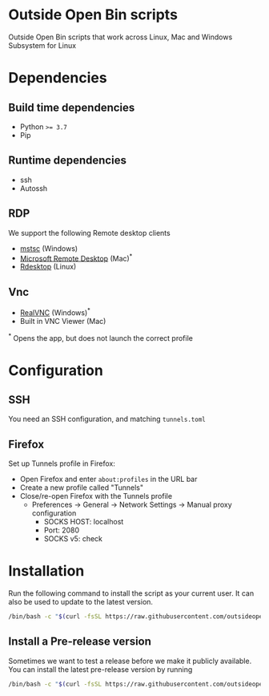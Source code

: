 # Outside Open Bin scripts
Outside Open Bin scripts that work across Linux, Mac and Windows Subsystem for Linux 

# Dependencies

## Build time dependencies

- Python `>= 3.7`
- Pip

## Runtime dependencies

- ssh
- Autossh

## RDP

We support the following Remote desktop clients

- [mstsc](https://learn.microsoft.com/en-us/windows-server/administration/windows-commands/mstsc) (Windows)
- [Microsoft Remote Desktop](https://apps.apple.com/app/microsoft-remote-desktop/id1295203466?mt=12) (Mac)<sup>*</sup>
- [Rdesktop](http://www.rdesktop.org/) (Linux)

## Vnc

- [RealVNC](https://www.realvnc.com/en/connect/download/viewer/windows/) (Windows)<sup>*</sup>
- Built in VNC Viewer (Mac)

<sup>*</sup> Opens the app, but does not launch the correct profile

# Configuration

## SSH

You need an SSH configuration, and matching `tunnels.toml`

## Firefox

Set up Tunnels profile in Firefox:
- Open Firefox and enter `about:profiles` in the URL bar
- Create a new profile called "Tunnels"
- Close/re-open Firefox with the Tunnels profile
  - Preferences -> General -> Network Settings -> Manual proxy configuration
    -  SOCKS HOST: localhost
    -  Port: 2080
    -  SOCKS v5: check


# Installation

Run the following command to install the script as your current user. It can also be used to update to the latest version. 

```bash
/bin/bash -c "$(curl -fsSL https://raw.githubusercontent.com/outsideopen/oo-bin-py/HEAD/install.sh)"
```

## Install a Pre-release version

Sometimes we want to test a release before we make it publicly available. You can install the latest pre-release version by running

```bash
/bin/bash -c "$(curl -fsSL https://raw.githubusercontent.com/outsideopen/oo-bin-py/HEAD/install.sh)" --prerelease
```
